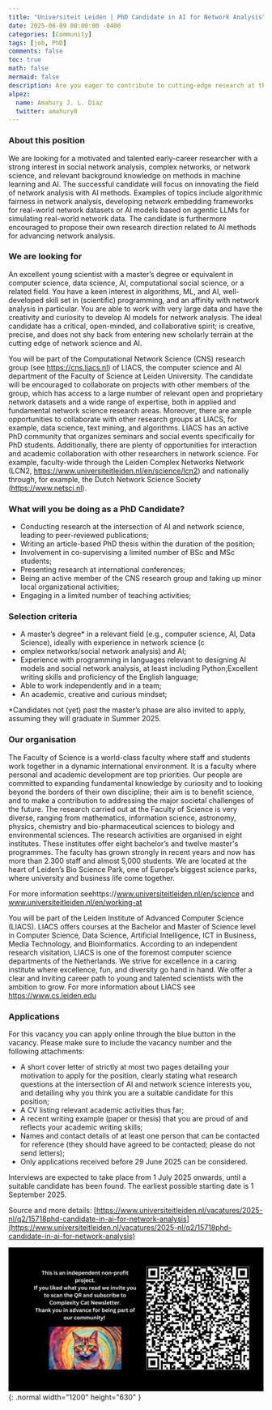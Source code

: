 ```yaml
---
title: "Universiteit Leiden | PhD Candidate in AI for Network Analysis"
date: 2025-06-09 00:00:00 -0400
categories: [Community]
tags: [job, PhD]
comments: false
toc: true
math: false
mermaid: false
description: Are you eager to contribute to cutting-edge research at the intersection of AI and network science/social network analysis in a vibrant academic environment? Leiden University invites applications for a PhD position in AI for Network Analysis, starting as early as September 1, 2025.
alpez:
  name: Amahury J. L. Diaz
  twitter: amahury0
---
```

### About this position
We are looking for a motivated and talented early-career researcher with a strong interest in social network analysis, complex networks, or network science, and relevant background knowledge on methods in machine learning and AI. The successful candidate will focus on innovating the field of network analysis with AI methods. Examples of topics include algorithmic fairness in network analysis, developing network embedding frameworks for real-world network datasets or AI models based on agentic LLMs for simulating real-world network data. The candidate is furthermore encouraged to propose their own research direction related to AI methods for advancing network analysis.

### We are looking for
An excellent young scientist with a master’s degree or equivalent in computer science, data science, AI, computational social science, or a related field. You have a keen interest in algorithms, ML, and AI, well-developed skill set in (scientific) programming, and an affinity with network analysis in particular. You are able to work with very large data and have the creativity and curiosity to develop AI models for network analysis. The ideal candidate has a critical, open-minded, and collaborative spirit; is creative, precise, and does not shy back from entering new scholarly terrain at the cutting edge of network science and AI.

You will be part of the Computational Network Science (CNS) research group (see https://cns.liacs.nl) of LIACS, the computer science and AI department of the Faculty of Science at Leiden University. The candidate will be encouraged to collaborate on projects with other members of the group, which has access to a large number of relevant open and proprietary network datasets and a wide range of expertise, both in applied and fundamental network science research areas. Moreover, there are ample opportunities to collaborate with other research groups at LIACS, for example, data science, text mining, and algorithms. LIACS has an active PhD community that organizes seminars and social events specifically for PhD students. Additionally, there are plenty of opportunities for interaction and academic collaboration with other researchers in network science. For example, faculty-wide through the Leiden Complex Networks Network (LCN2, https://www.universiteitleiden.nl/en/science/lcn2) and nationally through, for example, the Dutch Network Science Society (https://www.netsci.nl).

### What will you be doing as a PhD Candidate?
- Conducting research at the intersection of AI and network science, leading to peer-reviewed publications;
- Writing an article-based PhD thesis within the duration of the position;
- Involvement in co-supervising a limited number of BSc and MSc students;
- Presenting research at international conferences;
- Being an active member of the CNS research group and taking up minor local organizational activities;
- Engaging in a limited number of teaching activities;

### Selection criteria
- A master’s degree* in a relevant field (e.g., computer science, AI, Data Science), ideally with experience in network science (c
- omplex networks/social network analysis) and AI;
- Experience with programming in languages relevant to designing AI models and social network analysis, at least including Python;Excellent writing skills and proficiency of the English language;
- Able to work independently and in a team;
- An academic, creative and curious mindset;

*Candidates not (yet) past the master’s phase are also invited to apply, assuming they will graduate in Summer 2025.

### Our organisation
The Faculty of Science is a world-class faculty where staff and students work together in a dynamic international environment. It is a faculty where personal and academic development are top priorities. Our people are committed to expanding fundamental knowledge by curiosity and to looking beyond the borders of their own discipline; their aim is to benefit science, and to make a contribution to addressing the major societal challenges of the future. The research carried out at the Faculty of Science is very diverse, ranging from mathematics, information science, astronomy, physics, chemistry and bio-pharmaceutical sciences to biology and environmental sciences. The research activities are organised in eight institutes. These institutes offer eight bachelor’s and twelve master's programmes. The faculty has grown strongly in recent years and now has more than 2.300 staff and almost 5,000 students. We are located at the heart of Leiden’s Bio Science Park, one of Europe’s biggest science parks, where university and business life come together.

For more information seehttps://www.universiteitleiden.nl/en/science and www.universiteitleiden.nl/en/working-at

You will be part of the Leiden Institute of Advanced Computer Science (LIACS). LIACS offers courses at the Bachelor and Master of Science level in Computer Science, Data Science, Artificial Intelligence, ICT in Business, Media Technology, and Bioinformatics. According to an independent research visitation, LIACS is one of the foremost computer science departments of the Netherlands. We strive for excellence in a caring institute where excellence, fun, and diversity go hand in hand. We offer a clear and inviting career path to young and talented scientists with the ambition to grow. For more information about LIACS see https://www.cs.leiden.edu

### Applications
For this vacancy you can apply online through the blue button in the vacancy. Please make sure to include the vacancy number and the following attachments:
- A short cover letter of strictly at most two pages detailing your motivation to apply for the position, clearly stating what research questions at the intersection of AI and network science interests you, and detailing why you think you are a suitable candidate for this position;
- A CV listing relevant academic activities thus far;
- A recent writing example (paper or thesis) that you are proud of and reflects your academic writing skills;
- Names and contact details of at least one person that can be contacted for reference (they should have agreed to be contacted; please do not send letters);
- Only applications received before 29 June 2025 can be considered.

Interviews are expected to take place from 1 July 2025 onwards, until a suitable candidate has been found. The earliest possible starting date is 1 September 2025.

Source and more details: [https://www.universiteitleiden.nl/vacatures/2025-nl/q2/15718phd-candidate-in-ai-for-network-analysis](https://www.universiteitleiden.nl/vacatures/2025-nl/q2/15718phd-candidate-in-ai-for-network-analysis)

![Desktop View](/assets/img/fix/complexity-cat-newsletter.png){: .normal width="1200" height="630" }
